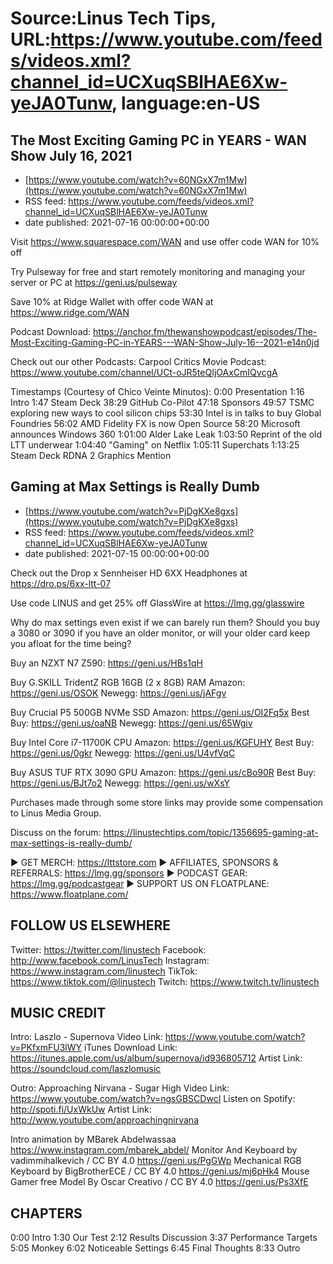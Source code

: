 # Source:Linus Tech Tips, URL:https://www.youtube.com/feeds/videos.xml?channel_id=UCXuqSBlHAE6Xw-yeJA0Tunw, language:en-US

## The Most Exciting Gaming PC in YEARS - WAN Show July 16, 2021
 - [https://www.youtube.com/watch?v=60NGxX7m1Mw](https://www.youtube.com/watch?v=60NGxX7m1Mw)
 - RSS feed: https://www.youtube.com/feeds/videos.xml?channel_id=UCXuqSBlHAE6Xw-yeJA0Tunw
 - date published: 2021-07-16 00:00:00+00:00

Visit https://www.squarespace.com/WAN and use offer code WAN for 10% off

Try Pulseway for free and start remotely monitoring and managing your server or PC at https://geni.us/pulseway

Save 10% at Ridge Wallet with offer code WAN at https://www.ridge.com/WAN

Podcast Download: https://anchor.fm/thewanshowpodcast/episodes/The-Most-Exciting-Gaming-PC-in-YEARS---WAN-Show-July-16--2021-e14n0jd

Check out our other Podcasts:
Carpool Critics Movie Podcast: https://www.youtube.com/channel/UCt-oJR5teQIjOAxCmIQvcgA

Timestamps (Courtesy of Chico Veinte Minutos):
0:00 Presentation
1:16 Intro
1:47 Steam Deck
38:29 GitHub Co-Pilot
47:18 Sponsors
49:57 TSMC exploring new ways to cool silicon chips
53:30 Intel is in talks to buy Global Foundries
56:02 AMD Fidelity FX is now Open Source
58:20 Microsoft announces Windows 360
1:01:00 Alder Lake Leak
1:03:50 Reprint of the old LTT underwear
1:04:40 "Gaming" on Netflix
1:05:11 Superchats
1:13:25 Steam Deck RDNA 2 Graphics Mention

## Gaming at Max Settings is Really Dumb
 - [https://www.youtube.com/watch?v=PjDgKXe8gxs](https://www.youtube.com/watch?v=PjDgKXe8gxs)
 - RSS feed: https://www.youtube.com/feeds/videos.xml?channel_id=UCXuqSBlHAE6Xw-yeJA0Tunw
 - date published: 2021-07-15 00:00:00+00:00

Check out the Drop x Sennheiser HD 6XX Headphones at https://dro.ps/6xx-ltt-07

Use code LINUS and get 25% off GlassWire at https://lmg.gg/glasswire

Why do max settings even exist if we can barely run them? Should you buy a 3080 or 3090 if you have an older monitor, or will your older card keep you afloat for the time being?

Buy an NZXT N7 Z590: https://geni.us/HBs1qH

Buy G.SKILL TridentZ RGB 16GB (2 x 8GB) RAM
  Amazon: https://geni.us/OSOK
  Newegg: https://geni.us/jAFgv

Buy Crucial P5 500GB NVMe SSD
  Amazon: https://geni.us/OI2Fq5x
  Best Buy: https://geni.us/oaNB
  Newegg: https://geni.us/65Wgiv

Buy Intel Core i7-11700K CPU
  Amazon: https://geni.us/KGFUHY
  Best Buy: https://geni.us/0gkr
  Newegg: https://geni.us/U4vfVqC

Buy ASUS TUF RTX 3090 GPU
  Amazon: https://geni.us/cBo90R
  Best Buy: https://geni.us/BJt7o2
  Newegg: https://geni.us/wXsY

Purchases made through some store links may provide some compensation to Linus Media Group.

Discuss on the forum: https://linustechtips.com/topic/1356695-gaming-at-max-settings-is-really-dumb/

► GET MERCH: https://lttstore.com
► AFFILIATES, SPONSORS & REFERRALS: https://lmg.gg/sponsors
► PODCAST GEAR: https://lmg.gg/podcastgear
► SUPPORT US ON FLOATPLANE: https://www.floatplane.com/

FOLLOW US ELSEWHERE
---------------------------------------------------  
Twitter: https://twitter.com/linustech
Facebook: http://www.facebook.com/LinusTech
Instagram: https://www.instagram.com/linustech
TikTok: https://www.tiktok.com/@linustech
Twitch: https://www.twitch.tv/linustech

MUSIC CREDIT
---------------------------------------------------
Intro: Laszlo - Supernova
Video Link: https://www.youtube.com/watch?v=PKfxmFU3lWY
iTunes Download Link: https://itunes.apple.com/us/album/supernova/id936805712
Artist Link: https://soundcloud.com/laszlomusic

Outro: Approaching Nirvana - Sugar High
Video Link: https://www.youtube.com/watch?v=ngsGBSCDwcI
Listen on Spotify: http://spoti.fi/UxWkUw
Artist Link: http://www.youtube.com/approachingnirvana

Intro animation by MBarek Abdelwassaa https://www.instagram.com/mbarek_abdel/
Monitor And Keyboard by vadimmihalkevich / CC BY 4.0  https://geni.us/PgGWp
Mechanical RGB Keyboard by BigBrotherECE / CC BY 4.0 https://geni.us/mj6pHk4
Mouse Gamer free Model By Oscar Creativo / CC BY 4.0 https://geni.us/Ps3XfE

CHAPTERS
---------------------------------------------------  
0:00 Intro
1:30 Our Test
2:12 Results Discussion
3:37 Performance Targets
5:05 Monkey
6:02 Noticeable Settings
6:45 Final Thoughts
8:33 Outro

